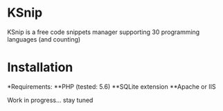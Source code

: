 KSnip
=====
KSnip is a free code snippets manager supporting 30 programming languages (and counting)

Installation
============
*Requirements:
**PHP (tested: 5.6)
**SQLite extension
**Apache or IIS

Work in progress...
stay tuned